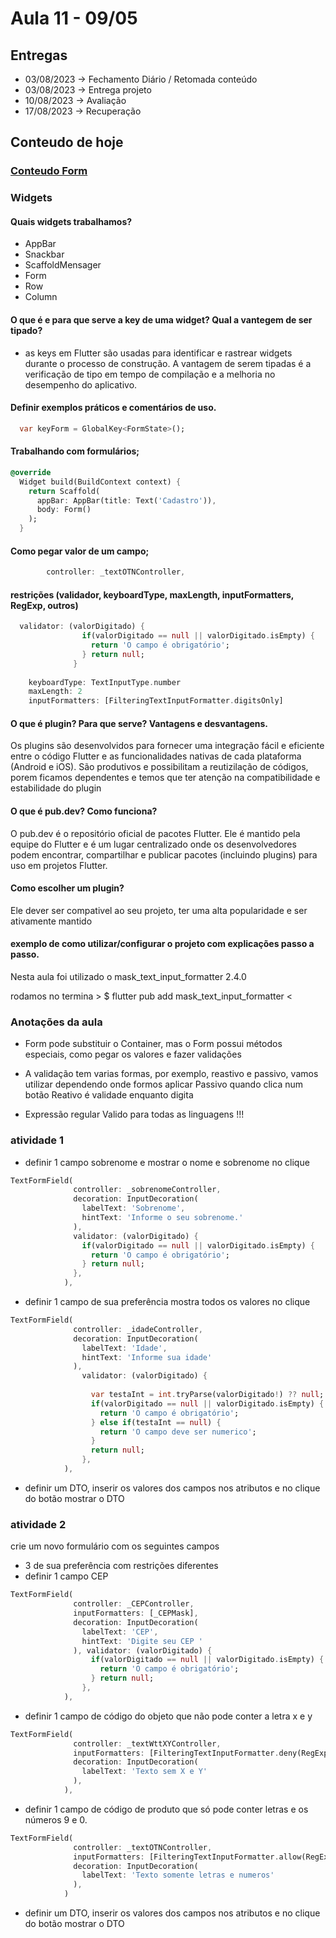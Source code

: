 # Aula 11 - 09/05 

## Entregas
* 03/08/2023 → Fechamento Diário / Retomada conteúdo
* 03/08/2023 → Entrega projeto
* 10/08/2023 → Avaliação 
* 17/08/2023 → Recuperação

## Conteudo de hoje

### [Conteudo Form](https://docs.flutter.dev/cookbook/forms)

### Widgets

#### Quais widgets trabalhamos?
* AppBar
* Snackbar
* ScaffoldMensager
* Form
* Row
* Column 

#### O que é e para que serve a key de uma widget? Qual a vantegem de ser tipado?
* as keys em Flutter são usadas para identificar e rastrear widgets durante o processo de construção. A vantagem de serem tipadas é a verificação de tipo em tempo de compilação e a melhoria no desempenho do aplicativo.

#### Definir exemplos práticos e comentários de uso.
```dart
  var keyForm = GlobalKey<FormState>();

```

#### Trabalhando com formulários;
```dart
@override
  Widget build(BuildContext context) {
    return Scaffold(
      appBar: AppBar(title: Text('Cadastro')),
      body: Form()
    );
  }
```

#### Como pegar valor de um campo;
```dart
        controller: _textOTNController,
```
#### restrições (validador, keyboardType, maxLength, inputFormatters, RegExp, outros)
```dart
  validator: (valorDigitado) {
                if(valorDigitado == null || valorDigitado.isEmpty) {
                  return 'O campo é obrigatório';
                } return null;
              }
  
    keyboardType: TextInputType.number
    maxLength: 2
    inputFormatters: [FilteringTextInputFormatter.digitsOnly]
```

#### O que é plugin? Para que serve? Vantagens e desvantagens.
Os plugins são desenvolvidos para fornecer uma integração fácil e eficiente entre o código Flutter e as funcionalidades nativas de cada plataforma (Android e iOS). São produtivos e possibilitam a reutizilação de códigos, porem ficamos dependentes e temos que ter atenção na compatibilidade e estabilidade do plugin

#### O que é pub.dev? Como funciona?
O pub.dev é o repositório oficial de pacotes Flutter. Ele é mantido pela equipe do Flutter e é um lugar centralizado onde os desenvolvedores podem encontrar, compartilhar e publicar pacotes (incluindo plugins) para uso em projetos Flutter. 
 
#### Como escolher um plugin?
Ele dever ser compativel ao seu projeto, ter uma alta popularidade e ser ativamente mantido

#### exemplo de como utilizar/configurar o projeto com explicações passo a passo.
Nesta aula foi utilizado o mask_text_input_formatter 2.4.0

rodamos no termina > $ flutter pub add mask_text_input_formatter <



### Anotações da aula

* Form pode substituir o Container, mas o Form possui métodos especiais, como pegar os valores e fazer validações

* A validação tem varias formas, por exemplo, reastivo e passivo, vamos utilizar dependendo onde formos aplicar
Passivo quando clica num botão 
Reativo é validade enquanto digita 

* Expressão regular 
Valido para todas as linguagens !!!


### atividade 1
* definir 1 campo sobrenome e mostrar o nome e sobrenome no clique
```dart
TextFormField(
              controller: _sobrenomeController,
              decoration: InputDecoration(
                labelText: 'Sobrenome',
                hintText: 'Informe o seu sobrenome.'
              ),
              validator: (valorDigitado) {
                if(valorDigitado == null || valorDigitado.isEmpty) {
                  return 'O campo é obrigatório';
                } return null;
              },
            ),
```
* definir 1 campo de sua preferência mostra todos os valores no clique
```dart
TextFormField(
              controller: _idadeController,
              decoration: InputDecoration(
                labelText: 'Idade',
                hintText: 'Informe sua idade'
              ),
                validator: (valorDigitado) {
                
                  var testaInt = int.tryParse(valorDigitado!) ?? null;
                  if(valorDigitado == null || valorDigitado.isEmpty) {
                    return 'O campo é obrigatório';
                  } else if(testaInt == null) {
                    return 'O campo deve ser numerico';
                  } 
                  return null;
                },
            ),
```

* definir um DTO, inserir os valores dos campos nos atributos e no clique do botão mostrar o DTO

### atividade 2

crie um novo formulário com os seguintes campos
- 3 de sua preferência com restrições diferentes
- definir 1 campo CEP
```dart
TextFormField(
              controller: _CEPController,
              inputFormatters: [_CEPMask],
              decoration: InputDecoration(
                labelText: 'CEP',
                hintText: 'Digite seu CEP '
              ), validator: (valorDigitado) {
                  if(valorDigitado == null || valorDigitado.isEmpty) {
                    return 'O campo é obrigatório';
                  } return null;
                },
            ),
```
- definir 1 campo de código do objeto que não pode conter a letra x e y
```dart
TextFormField(
              controller: _textWttXYController,
              inputFormatters: [FilteringTextInputFormatter.deny(RegExp(r'x|y|X|Y'))],
              decoration: InputDecoration(
                labelText: 'Texto sem X e Y'
              ),
            ),
```
- definir 1 campo de código de produto que só pode conter letras e os números 9 e 0.
```dart
TextFormField(
              controller: _textOTNController,
              inputFormatters: [FilteringTextInputFormatter.allow(RegExp(r'[0-9a-zA-Z]'))],
              decoration: InputDecoration(
                labelText: 'Texto somente letras e numeros'
              ),
            )
```
- definir um DTO, inserir os valores dos campos nos atributos e no clique do botão mostrar o DTO



